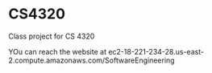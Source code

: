 # CS4320
Class project for CS 4320

YOu can reach the website at ec2-18-221-234-28.us-east-2.compute.amazonaws.com/SoftwareEngineering
